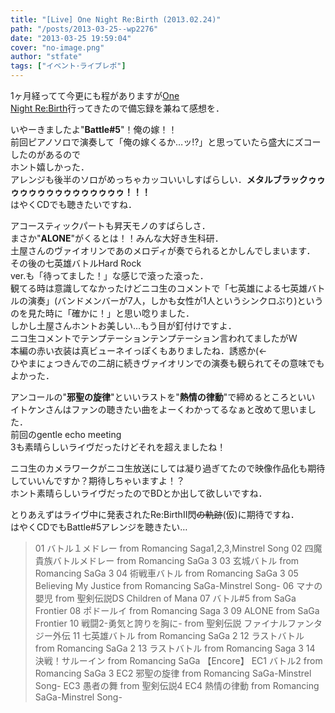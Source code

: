 ```yaml
---
title: "[Live] One Night Re:Birth (2013.02.24)"
path: "/posts/2013-03-25--wp2276"
date: "2013-03-25 19:59:04"
cover: "no-image.png"
author: "stfate"
tags: ["イベント･ライブレポ"]
---
```


<style type="text/css">
<!--
p {white-space: pre-wrap};
-->
</style>

1ヶ月経ってて今更にも程がありますが<a href="http://1night-rebirth.harmonics.co.jp/" target="_blank">One Night Re:Birth</a>行ってきたので備忘録を兼ねて感想を．

いやーきましたよ"<strong>Battle#5</strong>"！俺の嫁！！
前回ピアノソロで演奏して「俺の嫁くるか…ッ!?」と思っていたら盛大にズコーしたのがあるので
ホント嬉しかった．
アレンジも後半のソロがめっちゃカッコいいしすばらしい．<strong>メタルブラックゥゥゥゥゥゥゥゥゥゥゥゥゥゥゥ！！！</strong>
はやくCDでも聴きたいですね．

アコースティックパートも昇天モノのすばらしさ．
まさか"<strong>ALONE</strong>"がくるとは！！みんな大好き生科研．
土屋さんのヴァイオリンであのメロディが奏でられるとかしんでしまいます．
その後の七英雄バトルHard Rock ver.も「待ってました！」な感じで滾った滾った．
観てる時は意識してなかったけどニコ生のコメントで「七英雄による七英雄バトルの演奏」(バンドメンバーが7人，しかも女性が1人というシンクロぶり)というのを見た時に「確かに！」と思い唸りました．
しかし土屋さんホントお美しい…もう目が釘付けですよ．
ニコ生コメントでテンプテーションテンプテーション言われてましたがＷ
本編の赤い衣装は真ビューネイっぽくもありましたね．誘惑か(←
ひやまにょつきんでの二胡に続きヴァイオリンでの演奏も観られてその意味でもよかった．

アンコールの"<strong>邪聖の旋律</strong>"といいラストを"<strong>熱情の律動</strong>"で締めるところといい
イトケンさんはファンの聴きたい曲をよーくわかってるなぁと改めて思いました．
前回のgentle echo meeting 3も素晴らしいライヴだったけどそれを超えましたね！

ニコ生のカメラワークがニコ生放送にしては凝り過ぎてたので映像作品化も期待していいんですか？期待しちゃいますよ！？
ホント素晴らしいライヴだったのでBDとか出して欲しいですね．

とりあえずはライヴ中に発表されたRe:BirthII閃<del datetime="2013-03-25T10:25:11+00:00">の軌跡</del>(仮)に期待ですね．
はやくCDでもBattle#5アレンジを聴きたい…

<blockquote>01 バトル１メドレー from Romancing Saga1,2,3,Minstrel Song
02 四魔貴族バトルメドレー from Romancing SaGa 3
03 玄城バトル from Romancing SaGa 3
04 術戦車バトル from Romancing SaGa 3
05 Believing My Justice from Romancing SaGa-Minstrel Song-
06 マナの嬰児 from 聖剣伝説DS Children of Mana
07 バトル#5 from SaGa Frontier
08 ポドールイ from Romancing Saga 3
09 ALONE from SaGa Frontier
10 戦闘2-勇気と誇りを胸に- from 聖剣伝説 ファイナルファンタジー外伝
11 七英雄バトル from Romancing SaGa 2
12 ラストバトル from Romancing SaGa 2
13 ラストバトル from Romancing Saga 3
14 決戦！サルーイン from Romancing SaGa
【Encore】
EC1 バトル2 from Romancing SaGa 3
EC2 邪聖の旋律 from Romancing SaGa-Minstrel Song-
EC3 愚者の舞 from 聖剣伝説4
EC4 熱情の律動 from Romancing SaGa-Minstrel Song-</blockquote>